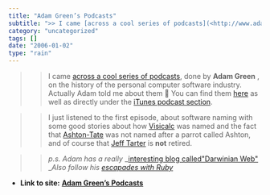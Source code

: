 ```yaml
---
title: "Adam Green’s Podcasts"
subtitle: ">> I came [across a cool series of podcasts](<http://www.adamgreen.org/>),"
category: "uncategorized"
tags: []
date: "2006-01-02"
type: "rain"
---
```

>>

>> I came [across a cool series of podcasts](<http://www.adamgreen.org/>),
done by **Adam Green** , on the history of the personal computer software
industry. Actually Adam told me about them 🙂 You can find them
[here](<http://www.adamgreen.org/>) as well as directly under the [iTunes
podcast
section](<http://phobos.apple.com/WebObjects/MZStore.woa/wa/viewPodcast?id=97303498&s=143441>).

>>

>> I just listened to the first episode, about software naming with some good
stories about how [Visicalc](<http://www.bricklin.com/visicalc.htm>) was named
and the fact that [Ashton-Tate](<http://en.wikipedia.org/wiki/Ashton-Tate>)
was not named after a parrot called Ashton, and of course that [Jeff
Tarter](<https://sf1000.registeredsite.com/~user989239/workshop.html>) is
**not** retired.

>>

>> _p.s. Adam has a really_ _[interesting blog called"Darwinian Web"
](<http://darwinianweb.com/>)__Also follow his_ _[escapades with
Ruby](<http://ruby.darwinianweb.com/>)_


* **Link to site:** **[Adam Green’s Podcasts](None)**